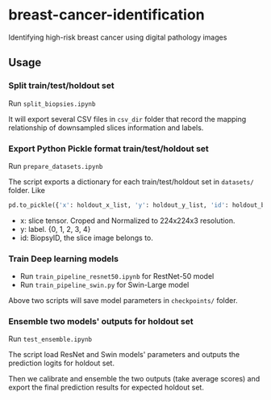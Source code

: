 # breast-cancer-identification
Identifying high-risk breast cancer using digital pathology images

## Usage

### Split train/test/holdout set

Run `split_biopsies.ipynb`

It will export several CSV files in `csv_dir` folder that record the mapping relationship of downsampled slices information and labels.

### Export Python Pickle format train/test/holdout set

Run `prepare_datasets.ipynb`

The script exports a dictionary for each train/test/holdout set in `datasets/` folder. Like

```python
pd.to_pickle({'x': holdout_x_list, 'y': holdout_y_list, 'id': holdout_biopsy_id_list}, f'./datasets/holdout.pkl')
```

- x: slice tensor. Croped and Normalized to 224x224x3 resolution.
- y: label. {0, 1, 2, 3, 4}
- id: BiopsyID, the slice image belongs to.

### Train Deep learning models

- Run `train_pipeline_resnet50.ipynb` for RestNet-50 model
- Run `train_pipeline_swin.py` for Swin-Large model

Above two scripts will save model parameters in `checkpoints/` folder.

### Ensemble two models' outputs for holdout set

Run `test_ensemble.ipynb`

The script load ResNet and Swin models' parameters and outputs the prediction logits for holdout set.

Then we calibrate and ensemble the two outputs (take average scores) and export the final prediction results for expected holdout set.
